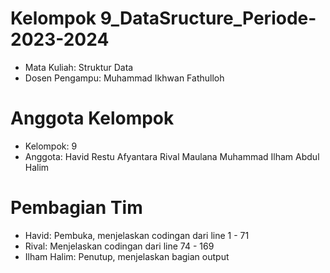 # Kelompok 9_DataSructure_Periode-2023-2024
- Mata Kuliah: Struktur Data
- Dosen Pengampu: Muhammad Ikhwan Fathulloh
# Anggota Kelompok
- Kelompok: 9
- Anggota:
Havid Restu Afyantara
Rival Maulana
Muhammad Ilham Abdul Halim
# Pembagian Tim
- Havid: Pembuka, menjelaskan codingan dari line 1 - 71
- Rival: Menjelaskan codingan dari line 74 - 169
- Ilham Halim: Penutup, menjelaskan bagian output
